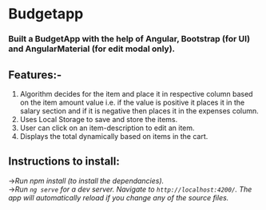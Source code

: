 # Budgetapp

### Built a BudgetApp with the help of Angular, Bootstrap (for UI) and AngularMaterial (for edit modal only).


## Features:-

  1. Algorithm decides for the item and place it in respective column based on the item amount value i.e. if the value is positive it places it in the salary section and if it is        negative then places it in the expenses column.
  2. Uses Local Storage to save and store the items.
  3. User can click on an item-description to edit an item.
  4. Displays the total dynamically based on items in the cart.

## Instructions to install:
->*Run npm install (to install the dependancies).*  
->*Run `ng serve` for a dev server. Navigate to `http://localhost:4200/`. The app will automatically reload if you change any of the source files.*

